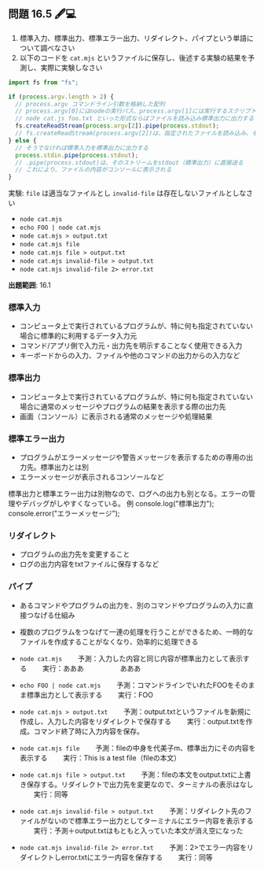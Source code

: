 ## 問題 16.5 🖋️💻

1. 標準入力、標準出力、標準エラー出力、リダイレクト、パイプという単語について調べなさい
2. 以下のコードを `cat.mjs` というファイルに保存し、後述する実験の結果を予測し、実際に実験しなさい

```js
import fs from "fs";

if (process.argv.length > 2) {
  // process.argv コマンドライン引数を格納した配列
  // process.argv[0]にはnodeの実行パス、process.argv[1]には実行するスクリプトファイル（この場合はcat.mjs）のパス
  // node cat.js foo.txt といった形式ならばファイルを読み込み標準出力に出力する
  fs.createReadStream(process.argv[2]).pipe(process.stdout);
  // fs.createReadStream(process.argv[2])は、指定されたファイルを読み込み、その内容をストリームとして扱う
} else {
  // そうでなければ標準入力を標準出力に出力する
  process.stdin.pipe(process.stdout);
  // .pipe(process.stdout)は、そのストリームをstdout（標準出力）に直接送る
  // これにより、ファイルの内容がコンソールに表示される
}
```

実験: `file` は適当なファイルとし `invalid-file` は存在しないファイルとしなさい

- `node cat.mjs`
- `echo FOO | node cat.mjs`
- `node cat.mjs > output.txt`
- `node cat.mjs file`
- `node cat.mjs file > output.txt`
- `node cat.mjs invalid-file > output.txt`
- `node cat.mjs invalid-file 2> error.txt`

**出題範囲**: 16.1


### 標準入力 
- コンピュータ上で実行されているプログラムが、特に何も指定されていない場合に標準的に利用するデータ入力元
- コマンド/アプリ側で入力元・出力先を明示することなく使用できる入力
- キーボードからの入力、ファイルや他のコマンドの出力からの入力など

### 標準出力
- コンピュータ上で実行されているプログラムが、特に何も指定されていない場合に通常のメッセージやプログラムの結果を表示する際の出力先
- 画面（コンソール）に表示される通常のメッセージや処理結果

### 標準エラー出力
- プログラムがエラーメッセージや警告メッセージを表示するための専用の出力先。標準出力とは別
- エラーメッセージが表示されるコンソールなど

標準出力と標準エラー出力は別物なので、ログへの出力も別となる。エラーの管理やデバッグがしやすくなっている。
例
console.log("標準出力");
console.error("エラーメッセージ");

### リダイレクト
- プログラムの出力先を変更すること
- ログの出力内容をtxtファイルに保存するなど

### パイプ
- あるコマンドやプログラムの出力を、別のコマンドやプログラムの入力に直接つなげる仕組み
- 複数のプログラムをつなげて一連の処理を行うことができるため、一時的なファイルを作成することがなくなり、効率的に処理できる



- `node cat.mjs`
　　予測：入力した内容と同じ内容が標準出力として表示する
　　実行：あああ
　　　　　あああ
- `echo FOO | node cat.mjs`
　　予測：コマンドラインでいれたFOOをそのまま標準出力として表示する
　　実行：FOO
- `node cat.mjs > output.txt`
　　予測：output.txtというファイルを新規に作成し、入力した内容をリダイレクトで保存する
　　実行：output.txtを作成。コマンド終了時に入力内容を保存。
- `node cat.mjs file`
　　予測：fileの中身を代美子m、標準出力にその内容を表示する
　　実行：This is a test file（fileの本文）
- `node cat.mjs file > output.txt`
　　予測：fileの本文をoutput.txtに上書き保存する。リダイレクトで出力先を変更なので、ターミナルの表示はなし
　　実行：同等
- `node cat.mjs invalid-file > output.txt`
　　予測：リダイレクト先のファイルがないので標準エラー出力としてターミナルにエラー内容を表示する
　　実行：予測＋output.txtはもともと入っていた本文が消え空になった
- `node cat.mjs invalid-file 2> error.txt`
　　予測：2>でエラー内容をリダイレクトしerror.txtにエラー内容を保存する
　　実行：同等
